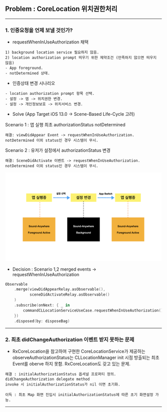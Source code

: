 ## Problem : CoreLocation 위치권한처리

---

### 1. 인증요청을 언제 보낼 것인가?

- requestWhenInUseAuthorization 채택

```
1) background location service 필요하지 않음.
2) location authorization prompt 띄우기 위한 제약조건 (만족하지 않으면 띄우지 않음)
- App foreground. 
- notDetermined 상태.
```

- 인증상태 변경 시나리오

```
- location authorization prompt 항목 선택.
- 설정 -> 앱 -> 위치권한 변경.
- 설정 -> 개인정보보호 -> 위치서비스 변경.
```

- Solve (App Target iOS 13.0 -> Scene-Based Life-Cycle 고려)

Scenario 1 : 앱 실행 최초 authorizationStatus notDetermined

```
해결: viewDidAppear Event -> requestWhenInUseAuthorization.
notDetermined 이외 status인 경우 시스템이 무시.
```

Scenario 2 : 유저가 설정에서 authorizationStatus 변경

```
해결: SceneDidActivate 이벤트 -> requestWhenInUseAuthorization.
notDetermined 이외 status인 경우 시스템이 무시.
```

![](./Images/002_1.jpeg)

- Decision : Scenario 1,2 merged events -> requestWhenInUseAuthorization

```swift
Observable
    .merge(viewDidAppearRelay.asObservable(),
           sceneDidActivateRelay.asObservable()
    )
    .subscribe(onNext: { _ in
        commandCLLocationServiceUseCase.requestWhenInUseAuthorization()
    })
    .disposed(by: disposeBag)
```

---

### 2. 최초 didChangeAuthorization 이벤트 받지 못하는 문제

- RxCoreLocation을 참고하여 구현한 CoreLocationService가 제공하는 observeAuthorizationStatus는
CLLocationManager init 시점 방출되는 최초 Event를 oberve 하지 못함. RxCoreLocation도 갖고 있는 문제.

```
해결 : initialAuthorizationStatus 옵셔널 프로퍼티 정의. didChangeAuthorization delegate method
invoke 시 initialAuthorizationStatus가 nil 이면 초기화.

이득 : 최초 Map 화면 진입시 initialAuthorizationStatus에 따른 초기 화면설정 가능.
```

---

